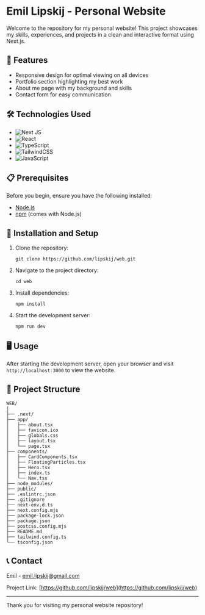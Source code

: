 # Emil Lipskij - Personal Website

Welcome to the repository for my personal website! This project showcases my skills, experiences, and projects in a clean and interactive format using Next.js.

## 🚀 Features

- Responsive design for optimal viewing on all devices
- Portfolio section highlighting my best work
- About me page with my background and skills
- Contact form for easy communication

## 🛠️ Technologies Used

- ![Next JS](https://img.shields.io/badge/Next-black?style=for-the-badge&logo=next.js&logoColor=white)
- ![React](https://img.shields.io/badge/react-%2320232a.svg?style=for-the-badge&logo=react&logoColor=%2361DAFB)
- ![TypeScript](https://img.shields.io/badge/typescript-%23007ACC.svg?style=for-the-badge&logo=typescript&logoColor=white)
- ![TailwindCSS](https://img.shields.io/badge/tailwindcss-%2338B2AC.svg?style=for-the-badge&logo=tailwind-css&logoColor=white)
- ![JavaScript](https://img.shields.io/badge/javascript-%23323330.svg?style=for-the-badge&logo=javascript&logoColor=%23F7DF1E)

## 📋 Prerequisites

Before you begin, ensure you have the following installed:

- [Node.js](https://nodejs.org/)
- [npm](https://www.npmjs.com/) (comes with Node.js)

## 🔧 Installation and Setup

1. Clone the repository:
   ```
   git clone https://github.com/lipskij/web.git
   ```
2. Navigate to the project directory:
   ```
   cd web
   ```
3. Install dependencies:
   ```
   npm install
   ```
4. Start the development server:
   ```
   npm run dev
   ```

## 🖥️ Usage

After starting the development server, open your browser and visit `http://localhost:3000` to view the website.

## 📁 Project Structure

```
WEB/
│
├── .next/
├── app/
│   ├── about.tsx
│   ├── favicon.ico
│   ├── globals.css
│   ├── layout.tsx
│   └── page.tsx
├── components/
│   ├── CardComponents.tsx
│   ├── FloatingParticles.tsx
│   ├── Hero.tsx
│   ├── index.ts
│   └── Nav.tsx
├── node_modules/
├── public/
├── .eslintrc.json
├── .gitignore
├── next-env.d.ts
├── next.config.mjs
├── package-lock.json
├── package.json
├── postcss.config.mjs
├── README.md
├── tailwind.config.ts
└── tsconfig.json
```

## 📞 Contact

Emil - [emil.lipskij@gmail.com](mailto:emil.lipskij@gmail.com)

Project Link: [https://github.com/lipskij/web](https://github.com/lipskij/web)

---

Thank you for visiting my personal website repository!
